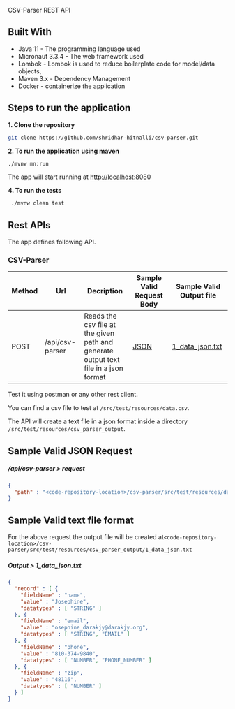 CSV-Parser REST API

## Built With

* Java 11 - The programming language used
* Micronaut 3.3.4 - The web framework used
* Lombok - Lombok is used to reduce boilerplate code for model/data objects,
* Maven 3.x - Dependency Management
* Docker - containerize the application

## Steps to run the application

**1. Clone the repository**

```bash
git clone https://github.com/shridhar-hitnalli/csv-parser.git
```
**2. To run the application using maven**
```bash
./mvnw mn:run
```
The app will start running at <http://localhost:8080>

**4. To run the tests**
```bash
 ./mvnw clean test
```

## Rest APIs

The app defines following API.

### CSV-Parser

| Method | Url             | Decription                                                                               | Sample Valid Request Body | Sample Valid Output file |
|--------|-----------------|------------------------------------------------------------------------------------------|---------------------------|------------------------- |
| POST   | /api/csv-parser | Reads the csv file at the given path and <br/>generate output text file in a json format | [JSON](#jsoncreate)       | [1_data_json.txt](#jsonoutput)      |


Test it using postman or any other rest client.

You can find a csv file to test at ```/src/test/resources/data.csv```.

The API will create a text file in a json format inside a directory ```/src/test/resources/csv_parser_output```.

## Sample Valid JSON Request

##### <a id="jsoncreate"> /api/csv-parser > request</a>
```json
{
  "path" : "<code-repository-location>/csv-parser/src/test/resources/data.csv"
}
```

## Sample Valid text file format
For the above request the output file will be created at```<code-repository-location>/csv-parser/src/test/resources/csv_parser_output/1_data_json.txt```
##### <a id="jsonoutput"> Output > 1_data_json.txt</a>
```json
{
  "record" : [ {
    "fieldName" : "name",
    "value" : "Josephine",
    "datatypes" : [ "STRING" ]
  }, {
    "fieldName" : "email",
    "value" : "osephine_darakjy@darakjy.org",
    "datatypes" : [ "STRING", "EMAIL" ]
  }, {
    "fieldName" : "phone",
    "value" : "810-374-9840",
    "datatypes" : [ "NUMBER", "PHONE_NUMBER" ]
  }, {
    "fieldName" : "zip",
    "value" : "48116",
    "datatypes" : [ "NUMBER" ]
  } ]
}

```
